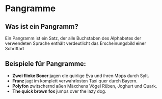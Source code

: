 # Pangramme
**Was ist ein Pangramm?**
---
Ein Pangramm
ist ein Satz, der alle Buchstaben des Alphabetes der verwendeten Sprache enthält
verdeutlicht das Erscheinungsbild einer Schriftart

**Beispiele für Pangramme:**
---
- **Zwei flinke Boxer** jagen die quirlige Eva und ihren Mops durch Sylt.
- **Franz** jagt im komplett verwahrlosten Taxi quer durch Bayern.
- **Polyfon** zwitschernd aßen Mäxchens Vögel Rüben, Joghurt und Quark.
- **The quick brown fox** jumps over the lazy dog.

